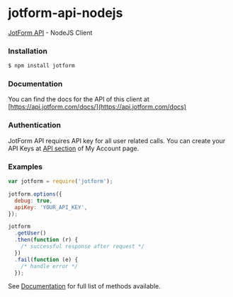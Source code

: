 # jotform-api-nodejs

[JotForm API](https://api.jotform.com/docs/) - NodeJS Client

### Installation

```sh
$ npm install jotform
```

### Documentation

You can find the docs for the API of this client at [https://api.jotform.com/docs/](https://api.jotform.com/docs)

### Authentication

JotForm API requires API key for all user related calls. You can create your API Keys at [API section](https://www.jotform.com/myaccount/api) of My Account page.

### Examples

```js
var jotform = require('jotform');

jotform.options({
  debug: true,
  apiKey: 'YOUR_API_KEY',
});

jotform
  .getUser()
  .then(function (r) {
    /* successful response after request */
  })
  .fail(function (e) {
    /* handle error */
  });
```

See [Documentation](https://api.jotform.com) for full list of methods available.
